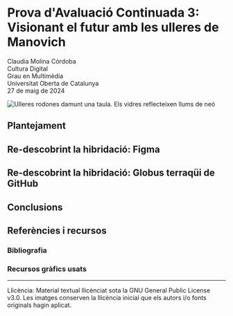 # Prova d'Avaluació Continuada 3: Visionant el futur amb les ulleres de Manovich
Claudia Molina Córdoba  
Cultura Digital  
Grau en Multimèdia  
Universitat Oberta de Catalunya  
27 de maig de 2024

![Ulleres rodones damunt una taula. Els vidres reflecteixen llums de neó](https://images.unsplash.com/photo-1615210768832-159ca3912a05?q=80&w=2070&auto=format&fit=crop&ixlib=rb-4.0.3&ixid=M3wxMjA3fDB8MHxwaG90by1wYWdlfHx8fGVufDB8fHx8fA==)

## Plantejament 

## Re-descobrint la hibridació: Figma


## Re-descobrint la hibridació: Globus terraqüi de GitHub

## Conclusions

## Referències i recursos
### Bibliografia
### Recursos gràfics usats
--------
Llicència: Material textual llicènciat sota la GNU General Public License v3.0. Les imatges conserven la llicència inicial que els autors i/o fonts originals hagin aplicat.
